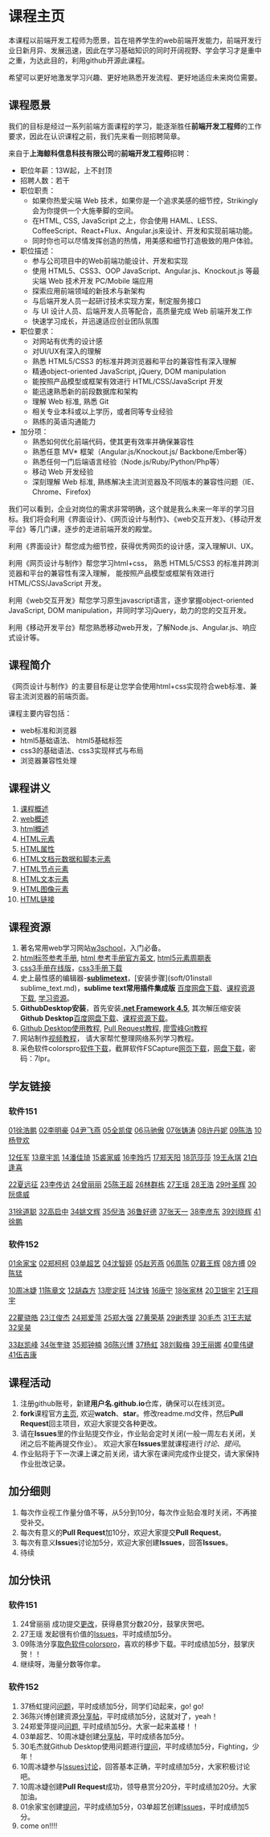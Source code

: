 # 课程主页 
本课程以前端开发工程师为愿景，旨在培养学生的web前端开发能力，前端开发行业日新月异、发展迅速，因此在学习基础知识的同时开阔视野、学会学习才是重中之重，为达此目的，利用github开源此课程。

希望可以更好地激发学习兴趣、更好地熟悉开发流程、更好地适应未来岗位需要。

## 课程愿景

我们的目标是经过一系列前端方面课程的学习，能逐渐胜任**前端开发工程师**的工作要求，因此在认识课程之前，我们先来看一则招聘简章。

来自于**上海鲸科信息科技有限公司**的**前端开发工程师**招聘：

- 职位年薪：13W起，上不封顶
- 招聘人数：若干
- 职位职责：
     - 如果你热爱尖端 Web 技术，如果你是一个追求美感的细节控，Strikingly会为你提供一个大施拳脚的空间。
     - 在HTML, CSS, JavaScript 之上，你会使用 HAML、LESS、CoffeeScript、React+Flux、Angular.js来设计、开发和实现前端功能。
     - 同时你也可以尽情发挥创造的热情，用美感和细节打造极致的用户体验。
- 职位描述：
    - 参与公司项目中的Web前端功能设计、开发和实现
    - 使用 HTML5、CSS3、OOP JavaScript、Angular.js、Knockout.js 等最尖端 Web 技术开发 PC/Mobile 端应用
    - 探索应用前端领域的新技术与新架构
    - 与后端开发人员一起研讨技术实现方案，制定服务接口
    - 与 UI 设计人员、后端开发人员等配合，高质量完成 Web 前端开发工作
    - 快速学习成长，并迅速适应创业团队氛围
- 职位要求：
    - 对网站有优秀的设计感
    - 对UI/UX有深入的理解
    - 熟悉 HTML5/CSS3 的标准并跨浏览器和平台的兼容性有深入理解
    - 精通object-oriented JavaScript, jQuery, DOM manipulation
    - 能按照产品模型或框架有效进行 HTML/CSS/JavaScript 开发
    - 能迅速熟悉新的前段数据库和架构
    - 理解 Web 标准, 熟悉 Git 
    - 相关专业本科或以上学历，或者同等专业经验
    - 熟练的英语沟通能力
- 加分项：
    - 熟悉如何优化前端代码，使其更有效率并确保兼容性
    - 熟悉任意 MV* 框架（Angular.js/Knockout.js/ Backbone/Ember等）
    - 熟悉任何一门后端语言经验（Node.js/Ruby/Python/Php等）
    - 移动 Web 开发经验
    - 深刻理解 Web 标准, 熟练解决主流浏览器及不同版本的兼容性问题（IE、Chrome、Firefox)

我们可以看到，企业对岗位的需求非常明确，这个就是我么未来一年半的学习目标。我们将会利用《界面设计》、《网页设计与制作》、《web交互开发》、《移动开发平台》等几门课，逐步的走进前端开发的殿堂。

利用《界面设计》帮您成为细节控，获得优秀网页的设计感，深入理解UI、UX。

利用《网页设计与制作》帮您学习html+css， 熟悉 HTML5/CSS3 的标准并跨浏览器和平台的兼容性有深入理解， 能按照产品模型或框架有效进行 HTML/CSS/JavaScript 开发。

利用《web交互开发》帮您学习原生javascript语言，逐步掌握object-oriented JavaScript, DOM manipulation，并同时学习jQuery，助力的您的交互开发。

利用《移动开发平台》帮您熟悉移动web开发，了解Node.js、Angular.js、响应式设计等。

## 课程简介

《网页设计与制作》的主要目标是让您学会使用html+css实现符合web标准、兼容主流浏览器的前端页面。

课程主要内容包括：

- web标准和浏览器
- html5基础语法、 html5基础标签
- css3的基础语法、css3实现样式与布局
- 浏览器兼容性处理

## 课程讲义
01. [课程概述](//zptcsoft.github.io/ppt/01.htm)
02. [web概述](//zptcsoft.github.io/ppt/02.htm)
03. [html概述](//zptcsoft.github.io/ppt/03.htm)
04. [HTML元素](//zptcsoft.github.io/ppt/04.htm)
05. [HTML属性](//zptcsoft.github.io/ppt/05.htm)
06. [HTML文档元数据和脚本元素](//zptcsoft.github.io/ppt/06.htm)
07. [HTML节点元素](//zptcsoft.github.io/ppt/07.htm)
08. [HTML文本元素](//zptcsoft.github.io/ppt/08.htm)
09. [HTML图像元素](//zptcsoft.github.io/ppt/09.htm)
10. [HTML链接](//zptcsoft.github.io/ppt/10.htm)

## 课程资源
1.  著名常用web学习网站[w3school](//www.w3school.com.cn/)，入门必备。
2.  [html标签参考手册](http://www.w3school.com.cn/tags/html_ref_byfunc.asp), [html 参考手册官方英文](https://www.w3.org/TR/html-markup/), [html5元素周期表](http://zptcsoft.github.io/html5-elements-periodic-table/)
3.  [css3手册在线版](//css.doyoe.com/)，[css3手册下载](//css.doyoe.com/css.chm)
4.  史上最性感的编辑器-[**sublimetext**](www.sublimetext.com/)，[安装步骤](soft/01install sublime_text.md)，**sublime text常用插件集成版** [百度网盘下载](//pan.baidu.com/s/1nubND8l)、[课程资源下载](//github.com/zptcsoft/zptcsoft.github.io/raw/dev/soft/01Sublime%20Text%202.0.2%20x64.rar), [学习资源](//www.jianshu.com/p/d1b9a64e2e37)。
5.  **GithubDesktop安装**，首先安装[**.net Framework 4.5**](//www.microsoft.com/zh-cn/download/details.aspx?id=30653), 其次解压缩安装**Github Desktop**[百度网盘下载](//pan.baidu.com/s/1i4bVR4T)、[课程资源下载](//github.com/zptcsoft/zptcsoft.github.io/raw/dev/soft/02Github%20Desktop.rar)。
6. [Github Desktop使用教程](https://github.com/zptcsoft/zptcsoft.github.io/blob/master/soft/02HowToUseGithubDesktop.md), [Pull Request教程](), [廖雪峰Git教程](http://www.liaoxuefeng.com/wiki/0013739516305929606dd18361248578c67b8067c8c017b000)
7.  网站制作[视频教程](http://v.dxsbb.com/topiclist/wangzhan.html)， 请大家帮忙整理网络系列学习教程。
8.  采色软件colorspro[软件下载](http://pan.baidu.com/s/1eRvaJj8)，截屏软件FSCapture[网页下载](http://cy.cr173.com/fscapture_gr.zip)，[网盘下载](http://pan.baidu.com/s/1i39tjDj)，密码：7lpr。

## 学友链接
### 软件151
[01徐浩鹏](//github.com/xhp111/xhp111.github.io)
[02李明豪](//github.com/fylmh/fylmh.github.io) 
[04尹飞燕](//github.com/Ysidm/zptcsoft.github.io/)
[05全凯俊](//github.com/yyQKJ/yyQKJ.github.io)
[06马驰傲](//github.com/xiaoaoao/xiaoaoao.github.io)
[07张铸涛](//github.com/jhzzt/jhzzt.github.io)
[08许丹妮](//github.com/xudanni/xudanni.github.io)
[09陈浩](//github.com/BlackTeaChan/BlackTeaChan.github.io)
[10杨登欢](//github.com/916hh/916hh.github.io)
 
[12任军](//github.com/Ghostrj/Ghostrj.github.io)
[13章宇凯](//github.com/kaiyfy/kaiyfy.github.io)
[14潘佳琦](//github.com/pjq123456/pjq123456.github.io)
[15裘家威](https://github.com/qiujiawei01/qiujiawei01.github.io)
[16李玲巧](//github.com/lilingqiao/lilingqiao.github.io)
[17郑天阳](//github.com/zty451514243/zty451514243.github.io)
[18范莎莎](//github.com/18158652021/18158652021.github.io)
[19王永琪](//github.com/29816768/29816768.github.io)
[21白逢喜](//github.com/b526879840/b526879840.github.io)

[22夏远征](//github.com/SBNMC/SBNMC.github.io)
[23李传访](//github.com/idcnm/idcnm.github.io)
[24曾丽丽](//github.com/zilanhua/zilanhua.github.io)
[25陈王超](//github.com/aimbeats/aimbeats.github.io)
[26林群栋](//github.com/LinQD/LinQD.github.io)
[27王瑶](//github.com/blacklike/blacklike.github.io/)
[28王浩](//github.com/a1172690960/a1172690960.github.io)
[29叶圣辉](https://github.com/a343335300/a343335300.github.io)
[30阮盛威](//github.com/rsw0416/rsw0416.github.io)

[31徐道聪](//github.com/xuxiaoshang/xuxiaoshang.github.io)
[32高启中](//github.com/ttt84057/ttt84057.github.io)
[34姚文辉](//github.com/ywh10114/ywh10114.github.io)
[35倪浩](//github.com/NHLALALA/NHLALALA.github.io)
[36鲁好德](//github.com/lhdzptc/lhdzptc.github.io)
[37张天一](//github.com/SBCNM/SBCNM.github.io) 
[38李彦东](//github.com/00544/00544.github.io)
[39刘晓辉](//github.com/liuxiaohui2060/liuxiaohui2060.github.io)
[41徐鹏](//github.com/xp1065013466/xp1065013466.github.io)

### 软件152
[01余家宝](//github.com/prtake/prtake.github.io) 
[02郑柯柯](//github.com/771490657/771490657.github.io)
[03单超艺](//github.com/Mometime/Mometime.github.io)
[04沈智婷](//github.com/sehun1/sehun1.github.io)
[05赵芳燕](//github.com/dwhshabi/dwhshabi.github.io)
[06周陈](//github.com/zczptc/zczptc.github.io)
[07戴王辉](//github.com/zfyshabiya/zfyshabiya.github.io)
[08方搏](//github.com/acher886654/acher886654.github.io)
[09陈猛](//github.com/chen321/chen321.github.io)

[10周冰婕](//github.com/zptczbj/zptczbj.github.io)
[11陈章文](//github.com/saber12458/saber12458.github.io) 
[12胡森方](//github.com/794710545/zptcsoft.github.io)
[13廖定旺](//github.com/1264673023/1264673023.github.io)
[14沈锋](https://github.com/nipia/nipia.github.io)
[16唐宁](//github.com/s404/s404.github.io)
[18张家林](//github.com/1097919195/1097919195.github.io)
[20卫银宇](//github.com/znbys/znbys.github.io) 
[21王翔宇](//github.com/a12306/a12306.github.io)

[22瞿骁皓](//github.com/wowowowowo/wowowowowo.github.io)
[23江俊杰](//github.com/hyyqc/hyyqc.github.io)
[24郑爱萍](//github.com/aipingzheng.github.io) 
[25郑大强](//github.com/xxtgongge.github.io)
[27黄荣基](//github.com/ss507/jdgfissb)
[29谢秀提](//github.com/xiexiuti/xiexiuti.github.io)
[30毛杰](//github.com/wdwz/wdwz.github.io/)
[31王志斌](//github.com/connnot/connnot.github.io)
[32吴昊](//github.com/charygus/charygus.github.io)

[33赵凯峰](//github.com/Mometime/mometime.github.io)
[34张奎骁](//github.com/waseni/waseni.github.io)
[35郑钟楠](//github.com/279315363/279345363.github.io)
[36陈兴博](//github.com/anxiaohui/anxiaohui.github.io)
[37杨虹](//github.com/misshong/misshong.github.io)
[38刘毅梅](//github.com/gcllym/gcllym.github.io)
[39王丽娜](//github.com/waseni/waseni.github.io)
[40童伟键](//github.com/twjznb/twjznb.github.io)
[41伍吉康](https://github.com/121243380/121243380.github.io)

## 课程活动
1. 注册github账号，新建**用户名.github.io**仓库，确保可以在线浏览。
2. **fork**课程官方[主页](//github.com/zptcsoft/zptcsoft.github.io), 欢迎**watch**、**star**。修改readme.md文件，然后**Pull Request**回主项目，欢迎大家提交各种更改。
3. 请在**Issues**里的作业贴提交作业，作业贴会定时关闭(一般一周左右关闭，关闭之后不能再提交作业）。
   欢迎大家在**Issues**里就课程进行*讨论*、*提问*。
4. 作业贴将于下一次课上课之前关闭，请大家在课间完成作业提交，请大家保持作业批改记录。

## 加分细则
1. 每次作业视工作量分值不等，从5分到10分，每次作业贴会准时关闭，不再接受补交。
2. 每次有意义的**Pull Request**加10分，欢迎大家提交**Pull Request**。
3. 每次有意义**Issues**讨论加5分，欢迎大家创建**Issues**，回答**Issues**。
4. 待续

## 加分快讯

### 软件151 
1. 24曾丽丽 成功提交[更改](//github.com/zptcsoft/zptcsoft.github.io/pull/126)，获得悬赏分数20分，鼓掌庆贺吧。
2. 27王瑶 发起很有价值的[Issues](//github.com/zptcsoft/zptcsoft.github.io/issues/135)，平时成绩加5分。
3. 09陈浩分享[取色软件colorspro](//github.com/zptcsoft/zptcsoft.github.io/issues/136)，喜欢的移步下载。平时成绩加5分，鼓掌庆贺！！
2. 继续呀，海量分数等你拿。


### 软件152
1. 37杨虹提问[问题](//github.com/zptcsoft/zptcsoft.github.io/issues/112)，平时成绩加5分，同学们动起来，go! go!
2. 36陈兴博创建资源[分享帖](//github.com/zptcsoft/zptcsoft.github.io/issues/113)，平时成绩加5分，这就对了，yeah！
3. 24郑爱萍提问[问题](//github.com/zptcsoft/zptcsoft.github.io/issues/115), 平时成绩加5分。大家一起来盖楼！！
4. 03单超艺、10周冰婕创建[分享帖](//github.com/zptcsoft/zptcsoft.github.io/issues/121)，平时成绩各加5分。
5. 30毛杰就Github Desktop使用问题进行[提问](//github.com/zptcsoft/zptcsoft.github.io/issues/130)，平时成绩加5分，Fighting，少年！
6. 10周冰婕参与[Issues讨论](//github.com/zptcsoft/zptcsoft.github.io/issues/135)，回答基本正确，平时成绩加5分，大家积极讨论吧。
7. 10周冰婕创建**Pull Request**成功，领导悬赏分20分，平时成绩加20分。大家加油。
8. 01余家宝创建[提问](//github.com/zptcsoft/zptcsoft.github.io/issues/137)，平时成绩加5分，03单超艺创建[Issues](//github.com/zptcsoft/zptcsoft.github.io/issues/138)，平时成绩加5分。
9. come on!!!!




